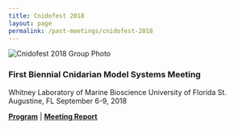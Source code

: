 ```yaml
---
title: Cnidofest 2018
layout: page
permalink: /past-meetings/cnidofest-2018
---
```


![Cnidofest 2018 Group Photo](/assets/images/Cnidofest2018_groupPic.jpg)
### First Biennial Cnidarian Model Systems Meeting
Whitney Laboratory of Marine Bioscience
University of Florida
St. Augustine, FL
September 6-9, 2018  

[**Program**](/assets/pdfs/Program_Book_2018_final3_webversion2.pdf.pdf) | 
[**Meeting Report**](https://evodevojournal.biomedcentral.com/articles/10.1186/s13227-019-0134-5)